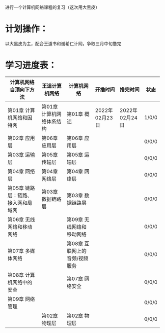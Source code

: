 进行一个计算机网络课程的复习（这次用大黑皮） 
# 计划操作：
以大黑皮为主，配合王道书和谢希仁计网，争取三月中旬撸完
# 学习进度表：
|计算机网络自顶向下方法|王道计算机网络|计算机网络|开撸时间|撸完时间|状态|
|----|----|----|----|----|----|
|第01章 计算机网络和因特网|第01章 计算机网络体系结构|第01章 概述|2022年02月23日|2022年02月24日|1/0/0|
|第02章 应用层|第06章 应用层|第06章 应用层|||0/0/0|
|第03章 运输层|第05章 传输层|第05章 运输层|||0/0/0|
|第04章 网络层|第04章 网络层|第04章 网络层|||0/0/0|
|第05章 链路层：链路、接入网和局域网|第03章 数据链路层|第03章 数据链路层|||0/0/0|
|第06章 无线网络和移动网络||第09章 无线网络和移动网络|||0/0/0|
|第07章 多媒体网络||第08章 互联网上的音频/视频服务|||0/0/0|
|第08章 计算机网络中的安全||第07章 网络安全|||0/0/0|
|第09章 网络管理|||||0/0/0|
||第02章 物理层|第02章 物理层|||0/0/0|

